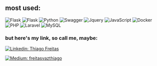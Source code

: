 ## **most used:** 

  ![Flask](https://img.shields.io/badge/-Django-333333?style=flat&logo=django)
  ![Flask](https://img.shields.io/badge/-Flask-333333?style=flat&logo=flask)
  ![Python](https://img.shields.io/badge/-Python-333333?style=flat&logo=python)
  ![Swagger](https://img.shields.io/badge/-Swagger-333333?style=flat&logo=swagger)
  ![Jquery](https://img.shields.io/badge/-Jquery-333333?style=flat&logo=jquery)
  ![JavaScript](https://img.shields.io/badge/-JavaScript-333333?style=flat&logo=javascript)
  ![Docker](https://img.shields.io/badge/-Docker-333333?style=flat&logo=docker)
  ![PHP](https://img.shields.io/badge/-PHP-333333?style=flat&logo=php)
  ![Laravel](https://img.shields.io/badge/-Laravel-333333?style=flat&logo=laravel)
  ![MySQL](https://img.shields.io/badge/-MySQL-333333?style=flat&logo=mysql)


<h3> but here's my link, so call me, maybe: </h3> 

[![Linkedin: Thiago Freitas](https://img.shields.io/badge/-Thiago_Freitas-blue?style=flat-square&logo=Linkedin&logoColor=white&link=thiago-freitas-ab4714158/)](https://www.linkedin.com/in/thiago-freitas-ab4714158/)

[![Medium: freitasvazthiago](https://img.shields.io/badge/-Thiago_Freitas-blue?style=flat-square&logo=Linkedin&logoColor=white&link=freitasvazthiago.medium.com/)](https://freitasvazthiago.medium.com/)
